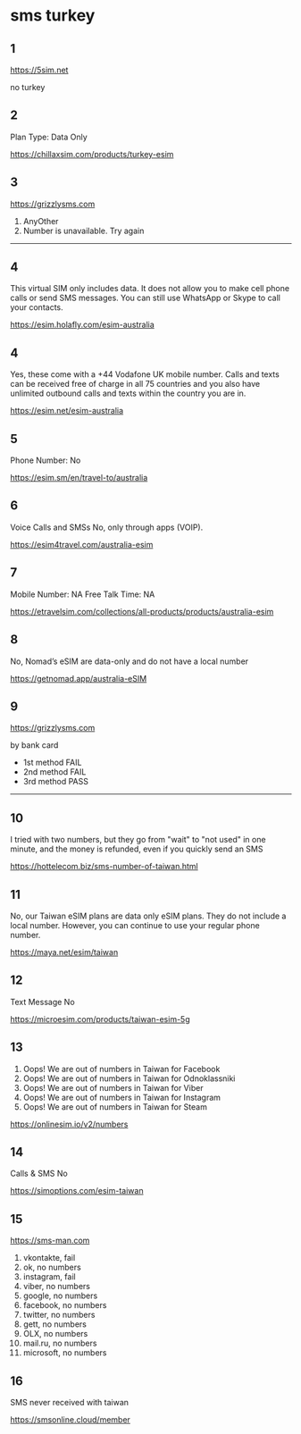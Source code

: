# sms turkey

## 1

https://5sim.net

no turkey

## 2

Plan Type: 	Data Only

https://chillaxsim.com/products/turkey-esim

## 3

https://grizzlysms.com

1. AnyOther
2. Number is unavailable. Try again

---------------------------------------------------------------------------------

## 4

This virtual SIM only includes data. It does not allow you to make cell phone
calls or send SMS messages. You can still use WhatsApp or Skype to call your
contacts. 

https://esim.holafly.com/esim-australia

## 4

Yes, these come with a +44 Vodafone UK mobile number. Calls and texts can be
received free of charge in all 75 countries and you also have unlimited
outbound calls and texts within the country you are in.

https://esim.net/esim-australia

## 5

Phone Number: No

https://esim.sm/en/travel-to/australia

## 6

Voice Calls and SMSs
No, only through apps (VOIP).

https://esim4travel.com/australia-esim

## 7

Mobile Number: NA
Free Talk Time: NA

https://etravelsim.com/collections/all-products/products/australia-esim

## 8

No, Nomad’s eSIM are data-only and do not have a local number

https://getnomad.app/australia-eSIM

## 9

https://grizzlysms.com

by bank card

- 1st method FAIL
- 2nd method FAIL
- 3rd method PASS

---------------------------------------------------------------------------------

## 10

I tried with two numbers, but they go from "wait" to "not used" in one minute,
and the money is refunded, even if you quickly send an SMS

https://hottelecom.biz/sms-number-of-taiwan.html

## 11

No, our Taiwan eSIM plans are data only eSIM plans. They do not include a local
number. However, you can continue to use your regular phone number.

https://maya.net/esim/taiwan

## 12

Text Message 	No

https://microesim.com/products/taiwan-esim-5g

## 13

1. Oops! We are out of numbers in Taiwan for Facebook
2. Oops! We are out of numbers in Taiwan for Odnoklassniki
3. Oops! We are out of numbers in Taiwan for Viber
4. Oops! We are out of numbers in Taiwan for Instagram
5. Oops! We are out of numbers in Taiwan for Steam

https://onlinesim.io/v2/numbers

## 14

Calls & SMS 	No

https://simoptions.com/esim-taiwan

## 15

https://sms-man.com

1. vkontakte, fail
2. ok, no numbers
3. instagram, fail
4. viber, no numbers
5. google, no numbers
6. facebook, no numbers
7. twitter, no numbers
8. gett, no numbers
9. OLX, no numbers
10. mail.ru, no numbers
11. microsoft, no numbers

## 16

SMS never received with taiwan

https://smsonline.cloud/member
